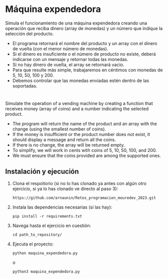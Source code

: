 # Máquina expendedora
Simula el funcionamiento de una máquina expendedora creando una operación que reciba dinero (array de monedas) y un número que indique la selección del producto.
- El programa retornará el nombre del producto y un array con el dinero de vuelta (con el menor número de monedas).
- Si el dinero es insuficiente o el número de producto no existe, deberá indicarse con un mensaje y retornar todas las monedas.
- Si no hay dinero de vuelta, el array se retornará vacío.
- Para que resulte más simple, trabajaremos en céntimos con monedas de 5, 10, 50, 100 y 200.
- Debemos controlar que las monedas enviadas estén dentro de las soportadas.

#

Simulate the operation of a vending machine by creating a function that receives money (array of coins) and a number indicating the selected product.
- The program will return the name of the product and an array with the change (using the smallest number of coins).
- If the money is insufficient or the product number does not exist, it should display a message and return all the coins.
- If there is no change, the array will be returned empty.
- To simplify, we will work in cents with coins of 5, 10, 50, 100, and 200.
- We must ensure that the coins provided are among the supported ones.

## Instalación y ejecución
1. Clona el respoitorio (si no lo has clonado ya antes con algún otro ejercicio, si ya lo has clonado ve directo al paso 3):
   ```
   https://github.com/arnaunin/Retos_programacion_mouredev_2023.git
   ```
2. Instala las dependencias necesarias (si las hay):
   ```
   pip install -r requirements.txt
   ```
3. Navega hasta el ejercicio en cuestión:
   ```
   cd path_to_repository/
   ```
4. Ejecuta el proyecto:
   ```
   python maquina_expendedora.py
   ```
   o
   ```
   python3 maquina_expendedora.py

